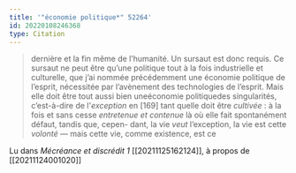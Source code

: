 ```yaml
---
title: '"économie politique*" 52264'
id: 20220108246368
type: Citation
---
```


> dernière et la fin même de l’humanité. Un sursaut est donc requis. Ce sursaut ne peut être qu’une politique tout à la fois industrielle et culturelle, que j’ai nommée précédemment une économie politique de l’esprit, nécessitée par l’avènement des technologies de l’esprit. Mais elle doit être tout aussi bien uneéconomie politiquedes singularités, c’est-à-dire de l'*exception* en [169] tant quelle doit être *cultivée* : à la fois et sans cesse *entretenue et contenue* là où elle fait spontanément défaut, tandis que, cepen- dant, la vie *veut* l’exception, la vie est cette *volonté* — mais cette vie, comme existence, est ce

Lu dans *Mécréance et discrédit 1* [[20211125162124]], à propos de [[20211124001020]]